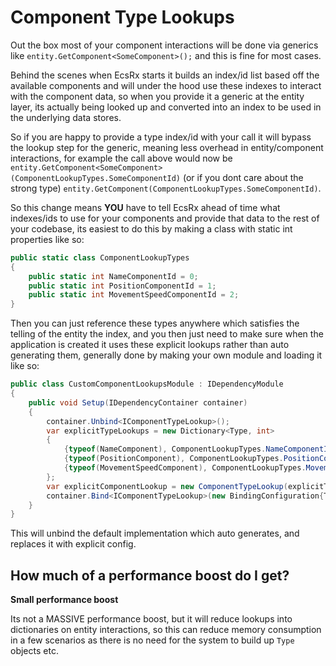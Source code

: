 # Component Type Lookups

Out the box most of your component interactions will be done via generics like `entity.GetComponent<SomeComponent>();` and this is fine for most cases.

Behind the scenes when EcsRx starts it builds an index/id list based off the available components and will under the hood use these indexes to interact with the component data, so when you provide it a generic at the entity layer, its actually being looked up and converted into an index to be used in the underlying data stores.

So if you are happy to provide a type index/id with your call it will bypass the lookup step for the generic, meaning less overhead in entity/component interactions, for example the call above would now be `entity.GetComponent<SomeComponent>(ComponentLookupTypes.SomeComponentId)` (or if you dont care about the strong type) `entity.GetComponent(ComponentLookupTypes.SomeComponentId)`.

So this change means **YOU** have to tell EcsRx ahead of time what indexes/ids to use for your components and provide that data to the rest of your codebase, its easiest to do this by making a class with static int properties like so:

```csharp
public static class ComponentLookupTypes
{
    public static int NameComponentId = 0;
    public static int PositionComponentId = 1;
    public static int MovementSpeedComponentId = 2;
}
```

Then you can just reference these types anywhere which satisfies the telling of the entity the index, and you then just need to make sure when the application is created it uses these explicit lookups rather than auto generating them, generally done by making your own module and loading it like so:

```csharp
public class CustomComponentLookupsModule : IDependencyModule
{
    public void Setup(IDependencyContainer container)
    {
        container.Unbind<IComponentTypeLookup>();
        var explicitTypeLookups = new Dictionary<Type, int>
        {
            {typeof(NameComponent), ComponentLookupTypes.NameComponentId},
            {typeof(PositionComponent), ComponentLookupTypes.PositionComponentId},
            {typeof(MovementSpeedComponent), ComponentLookupTypes.MovementSpeedComponentId}
        };
        var explicitComponentLookup = new ComponentTypeLookup(explicitTypeLookups);
        container.Bind<IComponentTypeLookup>(new BindingConfiguration{ToInstance = explicitComponentLookup});
    }
}
```

This will unbind the default implementation which auto generates, and replaces it with explicit config.

## How much of a performance boost do I get?

**Small performance boost**

Its not a MASSIVE performance boost, but it will reduce lookups into dictionaries on entity interactions, so this can reduce memory consumption in a few scenarios as there is no need for the system to build up `Type` objects etc.